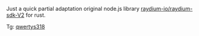Just a quick partial adaptation original node.js library [raydium-io/raydium-sdk-V2](https://github.com/raydium-io/raydium-sdk-V2) for rust.

Tg: [qwertys318](https://t.me/qwertys318)